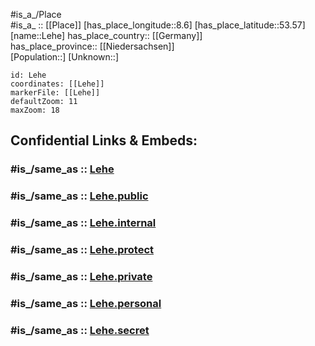 ﻿---
confidential: public
isDeleted: false
location:
- 53.57
- 8.6
mapmarker: city
mapzoom:
- 7
- 12
SpocWebEntityId: 31914
tags:
- geo/City
type: City
---

#is_a_/Place  
#is_a_ :: [[Place]] 
[has_place_longitude::8.6] 
[has_place_latitude::53.57] 
[name::Lehe] 
has_place_country:: [[Germany]]  
has_place_province:: [[Niedersachsen]]  
[Population::] 
[Unknown::] 


```leaflet
id: Lehe
coordinates: [[Lehe]] 
markerFile: [[Lehe]] 
defaultZoom: 11 
maxZoom: 18
```


## Confidential Links & Embeds: 

### #is_/same_as :: [Lehe](Lehe.md) 

### #is_/same_as :: [Lehe.public](/_public/Earth/Continent/Europe/Europe~Central/Germany/Germany~West/State~Bremen/cities~Bremen/Bremerhaven/boroughs~Bremerhaven/Lehe.public.md) 

### #is_/same_as :: [Lehe.internal](/_internal/Earth/Continent/Europe/Europe~Central/Germany/Germany~West/State~Bremen/cities~Bremen/Bremerhaven/boroughs~Bremerhaven/Lehe.internal.md) 

### #is_/same_as :: [Lehe.protect](/_protect/Earth/Continent/Europe/Europe~Central/Germany/Germany~West/State~Bremen/cities~Bremen/Bremerhaven/boroughs~Bremerhaven/Lehe.protect.md) 

### #is_/same_as :: [Lehe.private](/_private/Earth/Continent/Europe/Europe~Central/Germany/Germany~West/State~Bremen/cities~Bremen/Bremerhaven/boroughs~Bremerhaven/Lehe.private.md) 

### #is_/same_as :: [Lehe.personal](/_personal/Earth/Continent/Europe/Europe~Central/Germany/Germany~West/State~Bremen/cities~Bremen/Bremerhaven/boroughs~Bremerhaven/Lehe.personal.md) 

### #is_/same_as :: [Lehe.secret](/_secret/Earth/Continent/Europe/Europe~Central/Germany/Germany~West/State~Bremen/cities~Bremen/Bremerhaven/boroughs~Bremerhaven/Lehe.secret.md)

